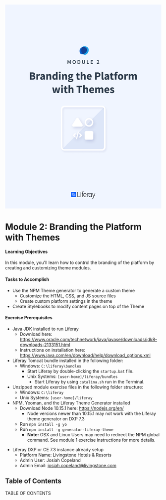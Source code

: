<img src="images/cover.png" />

<div class="page"></div>

# Module 2: Branding the Platform with Themes

<div class="ahead">

#### Learning Objectives

In this module, you'll learn how to control the branding of the platform by creating and customizing theme modules.

#### Tasks to Accomplish

* Use the NPM Theme generator to generate a custom theme
    * Customize the HTML, CSS, and JS source files
    * Create custom platform settings in the theme
* Create Stylebooks to modify content pages on top of the Theme

</div>

<div class="page"></div>

<div class="ahead">

#### Exercise Prerequisites

* Java JDK installed to run Liferay
    * Download here: <a href="https://www.oracle.com/technetwork/java/javase/downloads/jdk8-downloads-2133151.html">https://www.oracle.com/technetwork/java/javase/downloads/jdk8-downloads-2133151.html</a>
    * Instructions on installation here: <a href="https://www.java.com/en/download/help/download_options.xml">https://www.java.com/en/download/help/download_options.xml</a>
* Liferay Tomcat bundle installed in the following folder:
    * Windows: <code>C:\liferay\bundles</code>
        * Start Liferay by double-clicking the <code>startup.bat</code> file.
        * Unix Systems: <code>[user-home]/liferay/bundles</code>
            * Start Liferay by using <code>catalina.sh</code> run in the Terminal.
* Unzipped module exercise files in the following folder structure:
    * Windows: <code>C:\liferay</code>
    * Unix Systems: <code>[user-home]/liferay</code>
* NPM, Yeoman, and the Liferay Theme Generator installed
    * Download Node 10.15.1 here: <a href="https://nodejs.org/en/">https://nodejs.org/en/</a>
        * Node versions newer than 10.15.1 may not work with the Liferay theme generator on DXP 7.3
    * Run <code>npm install -g yo</code>
    * Run <code>npm install -g generator-liferay-theme</code>
        * <b>Note:</b> OSX and Linux Users may need to redirect the NPM global command. See module 1 exercise instructions for more details.

</div>

<div class="page"></div>

<div class="ahead">

* Liferay DXP or CE 7.3 instance already setup
    * Platform Name: Livingstone Hotels & Resorts
    * Admin User: Josiah Copeland
    * Admin Email: josiah.copeland@livingstone.com

</div>

<h2> Table of Contents </h2>

TABLE OF CONTENTS